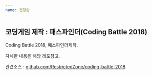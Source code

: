 ```yaml
---
name: 전창완
---
```


## 코딩게임 제작 : 패스파인더(Coding Battle 2018)

Coding Battle 2018, 패스파인더제작.

자세한 내용은 해당 레포참고.

관련소스 : [github.com/RestrictedZone/coding-battle-2018](https://github.com/RestrictedZone/coding-battle-2018)
